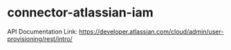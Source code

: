 # connector-atlassian-iam

API Documentation Link: https://developer.atlassian.com/cloud/admin/user-provisioning/rest/intro/


